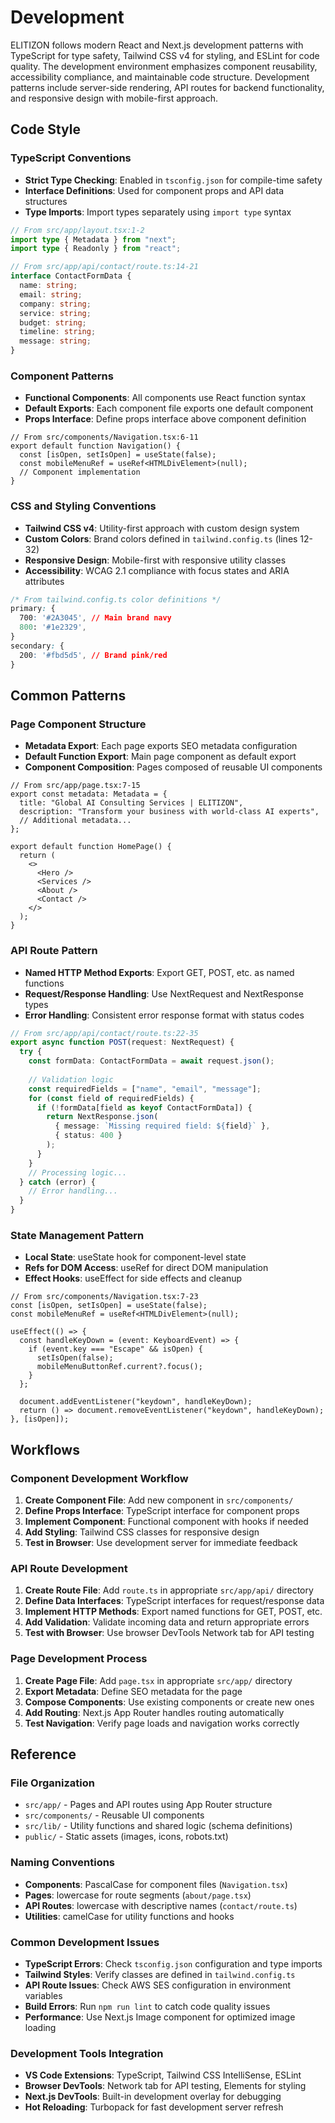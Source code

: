 <!-- Generated: 2025-06-15 00:00:00 UTC -->

# Development

ELITIZON follows modern React and Next.js development patterns with TypeScript for type safety, Tailwind CSS v4 for styling, and ESLint for code quality. The development environment emphasizes component reusability, accessibility compliance, and maintainable code structure. Development patterns include server-side rendering, API routes for backend functionality, and responsive design with mobile-first approach.

## Code Style

### TypeScript Conventions
- **Strict Type Checking**: Enabled in `tsconfig.json` for compile-time safety
- **Interface Definitions**: Used for component props and API data structures
- **Type Imports**: Import types separately using `import type` syntax

```typescript
// From src/app/layout.tsx:1-2
import type { Metadata } from "next";
import type { Readonly } from "react";

// From src/app/api/contact/route.ts:14-21
interface ContactFormData {
  name: string;
  email: string;
  company: string;
  service: string;
  budget: string;
  timeline: string;
  message: string;
}
```

### Component Patterns
- **Functional Components**: All components use React function syntax
- **Default Exports**: Each component file exports one default component
- **Props Interface**: Define props interface above component definition

```tsx
// From src/components/Navigation.tsx:6-11
export default function Navigation() {
  const [isOpen, setIsOpen] = useState(false);
  const mobileMenuRef = useRef<HTMLDivElement>(null);
  // Component implementation
}
```

### CSS and Styling Conventions
- **Tailwind CSS v4**: Utility-first approach with custom design system
- **Custom Colors**: Brand colors defined in `tailwind.config.ts` (lines 12-32)
- **Responsive Design**: Mobile-first with responsive utility classes
- **Accessibility**: WCAG 2.1 compliance with focus states and ARIA attributes

```css
/* From tailwind.config.ts color definitions */
primary: {
  700: '#2A3045', // Main brand navy
  800: '#1e2329',
}
secondary: {
  200: '#fbd5d5', // Brand pink/red
}
```

## Common Patterns

### Page Component Structure
- **Metadata Export**: Each page exports SEO metadata configuration
- **Default Function Export**: Main page component as default export
- **Component Composition**: Pages composed of reusable UI components

```tsx
// From src/app/page.tsx:7-15
export const metadata: Metadata = {
  title: "Global AI Consulting Services | ELITIZON",
  description: "Transform your business with world-class AI experts",
  // Additional metadata...
};

export default function HomePage() {
  return (
    <>
      <Hero />
      <Services />
      <About />
      <Contact />
    </>
  );
}
```

### API Route Pattern
- **Named HTTP Method Exports**: Export GET, POST, etc. as named functions
- **Request/Response Handling**: Use NextRequest and NextResponse types
- **Error Handling**: Consistent error response format with status codes

```typescript
// From src/app/api/contact/route.ts:22-35
export async function POST(request: NextRequest) {
  try {
    const formData: ContactFormData = await request.json();
    
    // Validation logic
    const requiredFields = ["name", "email", "message"];
    for (const field of requiredFields) {
      if (!formData[field as keyof ContactFormData]) {
        return NextResponse.json(
          { message: `Missing required field: ${field}` },
          { status: 400 }
        );
      }
    }
    // Processing logic...
  } catch (error) {
    // Error handling...
  }
}
```

### State Management Pattern
- **Local State**: useState hook for component-level state
- **Refs for DOM Access**: useRef for direct DOM manipulation
- **Effect Hooks**: useEffect for side effects and cleanup

```tsx
// From src/components/Navigation.tsx:7-23
const [isOpen, setIsOpen] = useState(false);
const mobileMenuRef = useRef<HTMLDivElement>(null);

useEffect(() => {
  const handleKeyDown = (event: KeyboardEvent) => {
    if (event.key === "Escape" && isOpen) {
      setIsOpen(false);
      mobileMenuButtonRef.current?.focus();
    }
  };
  
  document.addEventListener("keydown", handleKeyDown);
  return () => document.removeEventListener("keydown", handleKeyDown);
}, [isOpen]);
```

## Workflows

### Component Development Workflow
1. **Create Component File**: Add new component in `src/components/`
2. **Define Props Interface**: TypeScript interface for component props
3. **Implement Component**: Functional component with hooks if needed
4. **Add Styling**: Tailwind CSS classes for responsive design
5. **Test in Browser**: Use development server for immediate feedback

### API Route Development
1. **Create Route File**: Add `route.ts` in appropriate `src/app/api/` directory
2. **Define Data Interfaces**: TypeScript interfaces for request/response data
3. **Implement HTTP Methods**: Export named functions for GET, POST, etc.
4. **Add Validation**: Validate incoming data and return appropriate errors
5. **Test with Browser**: Use browser DevTools Network tab for API testing

### Page Development Process
1. **Create Page File**: Add `page.tsx` in appropriate `src/app/` directory
2. **Export Metadata**: Define SEO metadata for the page
3. **Compose Components**: Use existing components or create new ones
4. **Add Routing**: Next.js App Router handles routing automatically
5. **Test Navigation**: Verify page loads and navigation works correctly

## Reference

### File Organization
- `src/app/` - Pages and API routes using App Router structure
- `src/components/` - Reusable UI components
- `src/lib/` - Utility functions and shared logic (schema definitions)
- `public/` - Static assets (images, icons, robots.txt)

### Naming Conventions
- **Components**: PascalCase for component files (`Navigation.tsx`)
- **Pages**: lowercase for route segments (`about/page.tsx`)
- **API Routes**: lowercase with descriptive names (`contact/route.ts`)
- **Utilities**: camelCase for utility functions and hooks

### Common Development Issues
- **TypeScript Errors**: Check `tsconfig.json` configuration and type imports
- **Tailwind Styles**: Verify classes are defined in `tailwind.config.ts`
- **API Route Issues**: Check AWS SES configuration in environment variables
- **Build Errors**: Run `npm run lint` to catch code quality issues
- **Performance**: Use Next.js Image component for optimized image loading

### Development Tools Integration
- **VS Code Extensions**: TypeScript, Tailwind CSS IntelliSense, ESLint
- **Browser DevTools**: Network tab for API testing, Elements for styling
- **Next.js DevTools**: Built-in development overlay for debugging
- **Hot Reloading**: Turbopack for fast development server refresh
